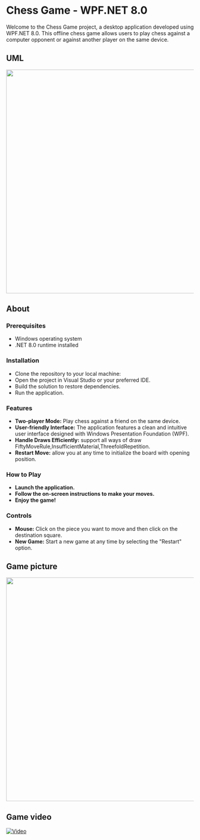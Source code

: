 # Chess Game - WPF.NET 8.0
Welcome to the Chess Game project, a desktop application developed using WPF.NET 8.0. This offline chess game allows users to play chess against a computer opponent or against another player on the same device.

## UML

<img src="https://github.com/khalwsh/offline-chess-game/blob/main/UML%20class%20-%20Page%201.png" width=600>

## About

### Prerequisites
- Windows operating system
- .NET 8.0 runtime installed

### Installation
- Clone the repository to your local machine:
- Open the project in Visual Studio or your preferred IDE.
- Build the solution to restore dependencies.
- Run the application.

### Features
- __Two-player Mode:__ Play chess against a friend on the same device.
- __User-friendly Interface:__ The application features a clean and intuitive user interface designed with Windows Presentation Foundation (WPF).
- __Handle Draws Efficiently:__ support all ways of draw FiftyMoveRule,InsufficientMaterial,ThreefoldRepetition.
- __Restart Move:__ allow you at any time to initialize the board with opening position.

### How to Play
- __Launch the application.__
- __Follow the on-screen instructions to make your moves.__
- __Enjoy the game!__

### Controls
- __Mouse:__ Click on the piece you want to move and then click on the destination square.
- __New Game:__ Start a new game at any time by selecting the "Restart" option.

## Game picture
<img src="https://github.com/khalwsh/offline-chess-game/blob/main/IMG-20240201-WA0061.jpg" width=600>

## Game video
[![Video](https://github.com/khalwsh/offline-chess-game/blob/main/ChessGameLogic/Screenshot%20(243).png)](https://github.com/khalwsh/offline-chess-game/blob/main/Record_2024_01_31_17_02_52_94.mp4)
